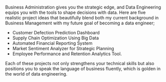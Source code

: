 Business Administration gives you the strategic edge, and Data Engineering equips you with the tools to shape decisions with data. Here are five realistic project ideas that beautifully blend both my current background in Business Management with my future goal of becoming a data engineer;
- Customer Defection Prediction Dashboard
- Supply Chain Optimization Using Big Data
- Automated Financial Reporting System
- Market Sentiment Analyzer for Strategic Planning
- Employee Performance and Retention Analytics Tool.

Each of these projects not only strengthens your technical skills but also positions you to speak the language of business fluently, which is golden in the world of data engineering.
